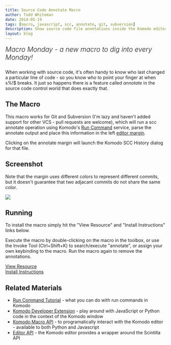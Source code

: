 ```yaml
---
title: Source Code Annotate Macro
author: Todd Whiteman
date: 2014-05-19
tags: [macro, javascript, scc, annotate, git, subversion]
description: Show source code file annotations inside the Komodo editor margin.
layout: blog
---
```


<div class="centered">
<h2 style="font-weight: 300; margin: 10px 0 25px 0"><em>Macro Monday - a new macro to dig into every Monday!</em></h2>
</div>

When working with source code, it's often handy to know who last changed a
particular line of code - so you know who to point your finger at when s%!$
breaks. It just so happens there is a feature called *annotate* in the source
code control world that does exactly that.

## The Macro

This macro works for Git and Subversion (I'm lazy and haven't added support for
other VCS - pull requests are welcome), which will run a scc annotate operation
using Komodo's [Run Command][] service, parse the annotate output and place this
information in the left [editor margin].

Clicking on the annotate margin will launch the Komodo SCC History dialog for
that file.

## Screenshot

Note that the margin uses different colors to represent different commits, but
it doesn't guarantee that two adjacant commits do not share the same color.

<img src="/images/blog/2014-05/scc_annotate.png" style="vertical-align: middle">

## Running

To install the macro simply hit the "View Resource" and "Install Instructions"
links below.

Execute the macro by double-clicking on the macro in the toolbox, or use the
Invoke Tool (Ctrl+Shift+K) to search/execute "annotate", or assign your own
keybinding to the macro. Run the macro again to remove the annotations.

<div class="centered">
    <div class="spacer"></div>
    <a href="http://komodoide.com/resources/macros/toddw-as--sccannotate/" class="button big primary">
        <i class="icon icon-eye"></i>
        View Resource
    </a>
    <div class="spacer-half"></div>
    <span>
        <i class="icon icon-question"></i>
        <a href="http://komodoide.com/resources/install-instructions/#pane-macro" target="_blank">Install Instructions</a>
    </span>
</div>

## Related Materials

* [Run Command Tutorial][] - what you can do with run commands in Komodo
* [Komodo Developer Extension][] - play around with JavaScript or Python code in
  the context of the Komodo window
* [Komodo Macro API][] - to programatically interact with the Komodo editor -
  available to both Python and Javascript
* [Editor API][] - the Komodo editor provides a wrapper around the Scintilla API


[Run Command]: https://github.com/Komodo/KomodoEdit/blob/trunk/src/run/koIRunService.idl#L367
[editor margin]: http://www.scintilla.org/ScintillaDoc.html#Margins
[Run Command Tutorial]: http://docs.activestate.com/komodo/8.5/tutorial/runcmdtut.html
[Komodo Developer Extension]: http://community.activestate.com/node/1824
[Komodo Macro API]: http://docs.activestate.com/komodo/8.5/macroapi.html
[Editor API]: http://www.scintilla.org/ScintillaDoc.html
